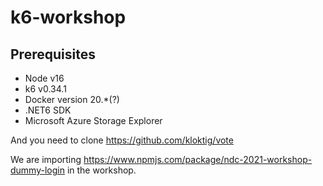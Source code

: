 # k6-workshop

## Prerequisites
* Node v16
* k6 v0.34.1
* Docker version 20.*(?)
* .NET6 SDK
* Microsoft Azure Storage Explorer

And you need to clone https://github.com/kloktig/vote

We are importing https://www.npmjs.com/package/ndc-2021-workshop-dummy-login in the workshop.
